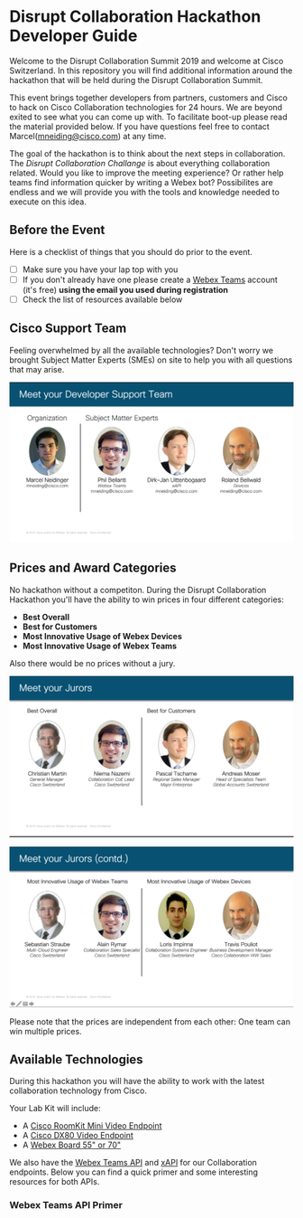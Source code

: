 # Disrupt Collaboration Hackathon Developer Guide #

Welcome to the Disrupt Collaboration Summit 2019 and welcome at Cisco Switzerland. In this repository you will find additional information around the hackathon that will be held during the Disrupt Collaboration Summit.

This event brings together developers from partners, customers and Cisco to hack on Cisco Collaboration technologies for 24 hours. We are beyond exited to see what you can come up with. To facilitate boot-up please read the material provided below. If you have questions feel free to contact Marcel(mneiding@cisco.com) at any time.

The goal of the hackathon is to think about the next steps in collaboration. The *Disrupt Collaboration Challange* is about everything collaboration related. Would you like to improve the meeting experience? Or rather help teams find information quicker by writing a Webex bot? Possibilites are endless and we will provide you with the tools and knowledge needed to execute on this idea.

## Before the Event ##

Here is a checklist of things that you should do prior to the event.

- [ ] Make sure you have your lap top with you
- [ ] If you don't already have one please create a [Webex Teams](teams.webex.com) account (it's free) **using the email you used during registration**
- [ ] Check the list of resources available below

## Cisco Support Team ##

Feeling overwhelmed by all the available technologies? Don't worry we brought Subject Matter Experts (SMEs) on site to help you with all questions that may arise.

![Developer Support Team](res/developer_support_team.png)

## Prices and Award Categories ##

No hackathon without a competiton. During the Disrupt Collaboration Hackathon you'll have the ability to win prices in four different categories:

* **Best Overall**
* **Best for Customers**
* **Most Innovative Usage of Webex Devices**
* **Most Innovative Usage of Webex Teams**

Also there would be no prices without a jury.

![Judges Part 1](res/judges_one.png)

![Judges Part 2](res/judges_two.png)

Please note that the prices are independent from each other:   One team can win multiple prices.

## Available Technologies ##

During this hackathon you will have the ability to work with the latest collaboration technology from Cisco.

Your Lab Kit will include:

* A [Cisco RoomKit Mini Video Endpoint](todo)
* A [Cisco DX80 Video Endpoint](todo)
* A [Webex Board 55" or 70"](todo)

We also have the [Webex Teams API](https://developer.webex.com) and [xAPI](https://developer.cisco.com/site/roomdevices/) for our Collaboration endpoints. Below you can find a quick primer and some interesting resources for both APIs.

### Webex Teams API Primer ###
